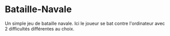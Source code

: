 # Bataille-Navale
Un simple jeu de bataille navale. Ici le joueur se bat contre l'ordinateur avec 2 difficultés différentes au choix.

